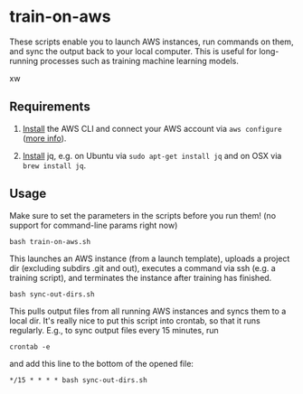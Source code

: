 # train-on-aws

These scripts enable you to launch AWS instances, run commands on them, and sync the 
output back to your local computer. This is useful for long-running processes such as 
training machine learning models.

xw
## Requirements

1. [Install](https://docs.aws.amazon.com/cli/latest/userguide/install-cliv2.html) 
the AWS CLI and connect your AWS account via `aws configure` 
([more info](https://docs.aws.amazon.com/cli/latest/userguide/cli-configure-quickstart.html)). 

2. [Install](https://stedolan.github.io/jq/download/) jq, e.g. on Ubuntu via `sudo apt-get install jq` and on OSX via `brew install jq`.


## Usage

Make sure to set the parameters in the scripts before you run them! (no support for 
command-line params right now)

    bash train-on-aws.sh

This launches an AWS instance (from a launch template), uploads a project dir 
(excluding subdirs .git and out), executes a command via ssh (e.g. a training script), 
and terminates the instance after training has finished.

    bash sync-out-dirs.sh

This pulls output files from all running AWS instances and syncs them to a local dir. 
It's really nice to put this script into crontab, so that it runs regularly. 
E.g., to sync output files every 15 minutes, run 

    crontab -e
    
and add this line to the bottom of the opened file:

    */15 * * * * bash sync-out-dirs.sh


